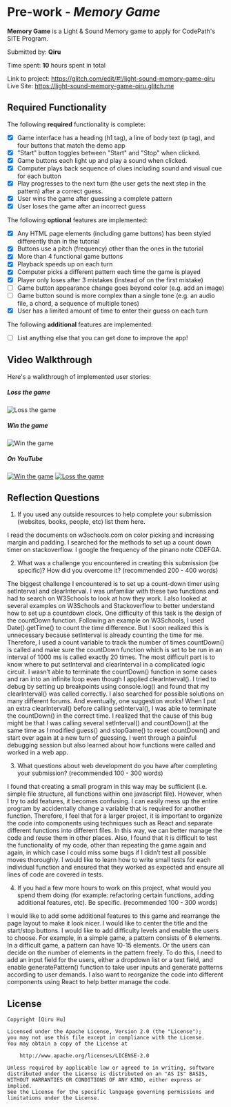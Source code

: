 # Pre-work - *Memory Game*

**Memory Game** is a Light & Sound Memory game to apply for CodePath's SITE Program. 

Submitted by: **Qiru**

Time spent: **10** hours spent in total

Link to project: https://glitch.com/edit/#!/light-sound-memory-game-qiru
Live Site: https://light-sound-memory-game-qiru.glitch.me

## Required Functionality

The following **required** functionality is complete:

* [X] Game interface has a heading (h1 tag), a line of body text (p tag), and four buttons that match the demo app
* [X] "Start" button toggles between "Start" and "Stop" when clicked. 
* [X] Game buttons each light up and play a sound when clicked. 
* [X] Computer plays back sequence of clues including sound and visual cue for each button
* [X] Play progresses to the next turn (the user gets the next step in the pattern) after a correct guess. 
* [X] User wins the game after guessing a complete pattern
* [X] User loses the game after an incorrect guess

The following **optional** features are implemented:

* [X] Any HTML page elements (including game buttons) has been styled differently than in the tutorial
* [X] Buttons use a pitch (frequency) other than the ones in the tutorial
* [X] More than 4 functional game buttons
* [X] Playback speeds up on each turn
* [X] Computer picks a different pattern each time the game is played
* [X] Player only loses after 3 mistakes (instead of on the first mistake)
* [ ] Game button appearance change goes beyond color (e.g. add an image)
* [ ] Game button sound is more complex than a single tone (e.g. an audio file, a chord, a sequence of multiple tones)
* [X] User has a limited amount of time to enter their guess on each turn

The following **additional** features are implemented:

- [ ] List anything else that you can get done to improve the app!

## Video Walkthrough

Here's a walkthrough of implemented user stories:
##### Loss the game
![Loss the game](https://cdn.glitch.com/c900ee34-f91e-44e9-88f7-4f09930dbf98%2Floss.gif)
##### Win the game
![Win the game](https://cdn.glitch.com/c900ee34-f91e-44e9-88f7-4f09930dbf98%2Fwin.gif)

##### On YouTube
[![Win the game](http://img.youtube.com/vi/g1eU_De42M0/0.jpg)](https://www.youtube.com/watch?v=g1eU_De42M0 "When you win the Light and Sound Memory Game")
[![Loss the game](https://img.youtube.com/vi/ZLdlRv8-3tk.jpg)](https://www.youtube.com/watch?v=ZLdlRv8-3tk "When you loss the Light and Sound Memory Game")




## Reflection Questions
1. If you used any outside resources to help complete your submission (websites, books, people, etc) list them here. 

I read the documents on w3schools.com on color picking and increasing margin and padding.
I searched for the methods to set up a count down timer on stackoverflow.
I google the frequency of the pinano note CDEFGA.

2. What was a challenge you encountered in creating this submission (be specific)? How did you overcome it? (recommended 200 - 400 words) 

The biggest challenge I encountered is to set up a count-down timer using setInterval and clearInterval. I was unfamiliar with these two functions and had to search on W3Schools to look at how they work. I also looked at several examples on W3Schools and Stackoverflow to better understand how to set up a countdown clock. One difficulty of this task is the design of the countDown function. Following an example on W3Schools, I used Date().getTime() to count the time difference. But I soon realized this is unnecessary because setInterval is already counting the time for me. Therefore, I used a count variable to track the number of times countDown() is called and make sure the countDown function which is set to be run in an interval of 1000 ms is called exactly 20 times. The most difficult part is to know where to put setInterval and clearInterval in a complicated logic circuit. I wasn’t able to terminate the countDown() function in some cases and ran into an infinite loop even though I applied clearInterval(). I tried to debug by setting up breakpoints using console.log() and found that my clearInterval() was called correctly. I also searched for possible solutions on many different forums. And eventually, one suggestion works! When I put an extra clearInterval() before calling setInterval(), I was able to terminate the countDown() in the correct time. I realized that the cause of this bug might be that I was calling several setInterval() and countDown() at the same time as I modified guess() and stopGame() to reset countDown() and start over again at a new turn of guessing. I went through a painful debugging session but also learned about how functions were called and worked in a web app. 

3. What questions about web development do you have after completing your submission? (recommended 100 - 300 words) 

I found that creating a small program in this way may be sufficient (i.e. simple file structure, all functions within one javascript file). However, when I try to add features, it becomes confusing. I can easily mess up the entire program by accidentally change a variable that is required for another function. Therefore, I feel that for a larger project, it is important to organize the code into components using techniques such as React and separate different functions into different files. In this way, we can better manage the code and reuse them in other places. Also, I found that it is difficult to test the functionality of my code, other than repeating the game again and again, in which case I could miss some bugs if I didn’t test all possible moves thoroughly. I would like to learn how to write small tests for each individual function and ensured that they worked as expected and ensure all lines of code are covered in tests. 

4. If you had a few more hours to work on this project, what would you spend them doing (for example: refactoring certain functions, adding additional features, etc). Be specific. (recommended 100 - 300 words) 

I would like to add some additional features to this game and rearrange the page layout to make it look nicer. I would like to center the title and the start/stop buttons. I would like to add difficulty levels and enable the users to choose. For example, in a simple game, a pattern consists of 6 elements. In a difficult game, a pattern can have 10-15 elements. Or the users can decide on the number of elements in the pattern freely. To do this, I need to add an input field for the users, either a dropdown list or a text field, and enable generatePattern() function to take user inputs and generate patterns according to user demands. I also want to reorganize the code into different components using React to help better manage the code.

## License

    Copyright [Qiru Hu]

    Licensed under the Apache License, Version 2.0 (the "License");
    you may not use this file except in compliance with the License.
    You may obtain a copy of the License at

        http://www.apache.org/licenses/LICENSE-2.0

    Unless required by applicable law or agreed to in writing, software
    distributed under the License is distributed on an "AS IS" BASIS,
    WITHOUT WARRANTIES OR CONDITIONS OF ANY KIND, either express or implied.
    See the License for the specific language governing permissions and
    limitations under the License.
